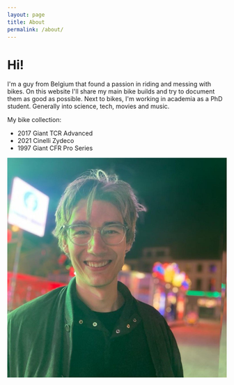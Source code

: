 ```yaml
---
layout: page
title: About
permalink: /about/
---
```


# Hi!

I'm a guy from Belgium that found a passion in riding and
 messing with bikes. On this website I'll share my main bike builds and try to document them as good as possible. Next to bikes, I'm working in academia as a PhD student. Generally into science, tech, movies and music.

 My bike collection:
 * 2017 Giant TCR Advanced
 * 2021 Cinelli Zydeco
 * 1997 Giant CFR Pro Series

<img align ="right;" src="/docs/assets/profile_pic.jpg">
